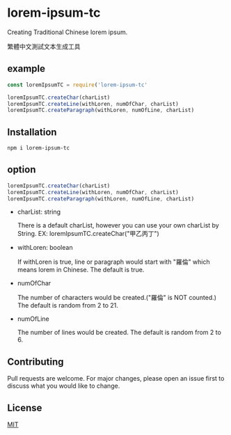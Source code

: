 # lorem-ipsum-tc

Creating Traditional Chinese lorem ipsum.

繁體中文測試文本生成工具

## example

```javascript
const loremIpsumTC = require('lorem-ipsum-tc'

loremIpsumTC.createChar(charList)
loremIpsumTC.createLine(withLoren, numOfChar, charList)
loremIpsumTC.createParagraph(withLoren, numOfLine, charList)
```

## Installation

```bash
npm i lorem-ipsum-tc
```

## option

```javascript
loremIpsumTC.createChar(charList)
loremIpsumTC.createLine(withLoren, numOfChar, charList)
loremIpsumTC.createParagraph(withLoren, numOfLine, charList)
```

- charList: string

  There is a default charList, however you can use your own charList by String.
  EX: loremIpsumTC.createChar("甲乙丙丁")

- withLoren: boolean

  If withLoren is true, line or paragraph would start with "羅倫" which means lorem in Chinese.
  The default is true.

- numOfChar

  The number of characters would be created.("羅倫" is NOT counted.)
  The default is random from 2 to 21.

- numOfLine

  The number of lines would be created.
  The default is random from 2 to 6.

## Contributing

Pull requests are welcome. For major changes, please open an issue first to discuss what you would like to change.

## License

[MIT](https://choosealicense.com/licenses/mit/)
